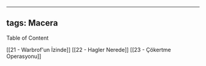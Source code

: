 ---
  tags: Macera
  ---
  
  Table of Content
  
  [[21 - Warbrof'un İzinde]]
  [[22 - Hagler Nerede]]
  [[23 - Çökertme Operasyonu]]